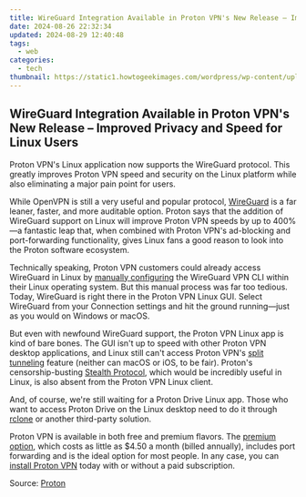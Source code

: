 ```yaml
---
title: WireGuard Integration Available in Proton VPN's New Release – Improved Privacy and Speed for Linux Users
date: 2024-08-26 22:32:34
updated: 2024-08-29 12:40:48
tags:
  - web
categories:
  - tech
thumbnail: https://static1.howtogeekimages.com/wordpress/wp-content/uploads/2024/03/30.jpg
---
```


## WireGuard Integration Available in Proton VPN's New Release – Improved Privacy and Speed for Linux Users

Proton VPN's Linux application now supports the WireGuard protocol. This greatly improves Proton VPN speed and security on the Linux platform while also eliminating a major pain point for users.

 While OpenVPN is still a very useful and popular protocol, [WireGuard](https://hardware-help.techidaily.com/download-and-install-latest-thunderbolt-3-drivers-for-windows-10-8-and-7/) is a far leaner, faster, and more auditable option. Proton says that the addition of WireGuard support on Linux will improve Proton VPN speeds by up to 400%—a fantastic leap that, when combined with Proton VPN's ad-blocking and port-forwarding functionality, gives Linux fans a good reason to look into the Proton software ecosystem.

 Technically speaking, Proton VPN customers could already access WireGuard in Linux by [manually configuring](https://protonvpn.com/support/wireguard-linux) the WireGuard VPN CLI within their Linux operating system. But this manual process was far too tedious. Today, WireGuard is right there in the Proton VPN Linux GUI. Select WireGuard from your Connection settings and hit the ground running—just as you would on Windows or macOS.

 But even with newfound WireGuard support, the Proton VPN Linux app is kind of bare bones. The GUI isn't up to speed with other Proton VPN desktop applications, and Linux still can't access Proton VPN's [split tunneling](https://protonvpn.com/support/protonvpn-split-tunneling?) feature (neither can macOS or iOS, to be fair). Proton's censorship-busting [Stealth Protocol](https://extra-tips.techidaily.com/2024-approved-brilliance-on-screen-an-examination-of-hps-4k-z32x/), which would be incredibly useful in Linux, is also absent from the Proton VPN Linux client.

 And, of course, we're still waiting for a Proton Drive Linux app. Those who want to access Proton Drive on the Linux desktop need to do it through [rclone](https://rclone.org/protondrive/) or another third-party solution.

 Proton VPN is available in both free and premium flavors. The [premium option](https://protonvpn.com/plans), which costs as little as $4.50 a month (billed annually), includes port forwarding and is the ideal option for most people. In any case, you can [install Proton VPN](https://protonvpn.com/) today with or without a paid subscription.

 Source: [Proton](https://mastodon.social/@protonprivacy/113000209979061806)

<ins class="adsbygoogle"
     style="display:block"
     data-ad-format="autorelaxed"
     data-ad-client="ca-pub-7571918770474297"
     data-ad-slot="1223367746"></ins>



<ins class="adsbygoogle"
     style="display:block"
     data-ad-client="ca-pub-7571918770474297"
     data-ad-slot="8358498916"
     data-ad-format="auto"
     data-full-width-responsive="true"></ins>
